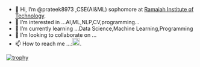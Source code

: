 - 👋 Hi, I’m @prateek8973 ,CSE(AI&ML) sophomore at [Ramaiah Institute of Technology](https://www.msrit.edu).
- 👀 I’m interested in ...AI,ML,NLP,CV,programming...
- 🌱 I’m currently learning ...Data Science,Machine Learning,Programming
- 💞️ I’m looking to collaborate on ...
- 📫 How to reach me ...:<a href="https://www.linkedin.com/in/prateek-p-083441281"><img src="https://upload.wikimedia.org/wikipedia/commons/c/ca/LinkedIn_logo_initials.png" width="20" height="20" alt="LinkedIn"></a>.
  
[![trophy](https://github-profile-trophy.vercel.app/?username=prateek8973)](https://github.com/ryo-ma/github-profile-trophy)

<!---
prateek8973/prateek8973 is a ✨ special ✨ repository because its `README.md` (this file) appears on your GitHub profile.
You can click the Preview link to take a look at your changes.
--->
